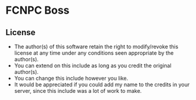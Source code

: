 FCNPC Boss
==========

License
-------

- The author(s) of this software retain the right to modify/revoke this license at any time under any conditions seen appropriate by the author(s).
- You can extend on this include as long as you credit the original author(s).
- You can change this include however you like.
- It would be appreciated if you could add my name to the credits in your server, since this include was a lot of work to make.
